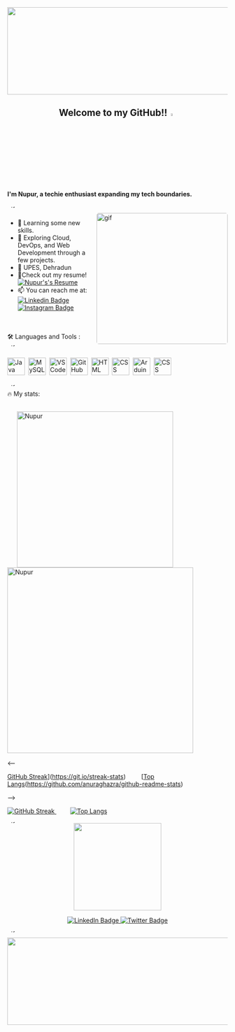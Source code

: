 <div align="center">
  <img src="https://user-images.githubusercontent.com/66934377/223913733-deb1d974-787d-43c4-b60d-eff538aa161e.gif" width="1200" height="200"/>
</div>


<p align = "center">
  <h2 align = "center">
     Welcome to my GitHub!!<img src="https://raw.githubusercontent.com/nixin72/nixin72/master/wave.gif" width="4%"/> 
  </h2>
  <h4>
      I'm Nupur, a techie enthusiast expanding my tech boundaries.
  </h4>
</p>

<img align="right" alt="gif" width="1200" height="5" style="border-radius:5px" src="https://octodex.github.com/femalecodertocat/"> 
<br>



<!--
**nupursharma26/nupursharma26** is a ✨ _special_ ✨ repository because its `README.md` (this file) appears on your GitHub profile.

Here are some ideas to get you started:
-->

<img align="right" alt="gif" width="300" style="border-radius:5px" src="https://user-images.githubusercontent.com/74038190/212741999-016fddbd-617a-4448-8042-0ecf907aea25.gif"> 

<!-- - :woman_technologist: Pursuing BTech in Computer Science Engineering, specializing in AIML -->

- 🔭 Learning some new skills.
- 🌱 Exploring Cloud, DevOps, and Web Development through a few projects.
- 🏫 UPES, Dehradun
- 📄Check out my resume! [![Nupur's's Resume](https://img.shields.io/badge/-Resume-blue?style=flat&logoColor=white)](https://drive.google.com/file/d/11FwVO89nxDQPJusE0PzfpnhZrW3LqrPe/view?usp=sharing)
- 📫 You can reach me at: [![Linkedin Badge](https://img.shields.io/badge/-LinkedIn-blue?style=flat&logo=Linkedin&logoColor=white)](https://www.linkedin.com/in/nupur-sharma-009720200/) [![Instagram Badge](https://img.shields.io/badge/-Instagram-maroon?style=flat&logo=Instagram&logoColor=white)](https://www.instagram.com/_nupursharma_/) 


<img align="left" alt="gif" width="520" height="5" style="border-radius:5px" src="https://thumbs.gfycat.com/OrdinaryUnkemptHornbill.webp"> &nbsp;&nbsp;&nbsp;&nbsp;
<br><br>
:hammer_and_wrench: Languages and Tools :
<br><br>
<div>
  <!-- <img src="https://cdn.jsdelivr.net/gh/devicons/devicon/icons/python/python-original.svg" title="Python" alt="Python" width="40" height="40"/>&nbsp; -->
  <img src="https://cdn.jsdelivr.net/gh/devicons/devicon/icons/java/java-original.svg" title="Java" alt="Java" width="40" height="40"/>&nbsp;
  <!-- <img src="https://cdn.jsdelivr.net/gh/devicons/devicon/icons/jupyter/jupyter-original-wordmark.svg" title="Jupyter" alt="Jupyter" width="40" height="40"/>&nbsp; -->
  <img src="https://cdn.jsdelivr.net/gh/devicons/devicon/icons/mysql/mysql-original-wordmark.svg" title="MySQL" alt="MySQL" width="40" height="40"/>&nbsp;
  <img src="https://cdn.jsdelivr.net/gh/devicons/devicon/icons/vscode/vscode-original.svg" title="VSCode" alt="VSCode" width="40" height="40"/>&nbsp;
  <img src="https://cdn.jsdelivr.net/gh/devicons/devicon/icons/git/git-original.svg" title="GitHub" alt="GitHub" width="40" height="40"/>&nbsp;
  <img src="https://cdn.jsdelivr.net/gh/devicons/devicon/icons/html5/html5-original.svg" title="HTML" alt="HTML" width="40" height="40"/>&nbsp;
  <img src="https://cdn.jsdelivr.net/gh/devicons/devicon/icons/css3/css3-original.svg" title="CSS" alt="CSS" width="40" height="40"/>&nbsp;
  <img src="https://cdn.jsdelivr.net/gh/devicons/devicon/icons/arduino/arduino-original-wordmark.svg" title="Arduino" alt="Arduino" width="40" height="40"/>&nbsp;
  <img src="https://cdn.jsdelivr.net/gh/devicons/devicon/icons/tensorflow/tensorflow-original.svg" title="Tensorflow" alt="CSS" width="40" height="40"/>&nbsp;
  <!-- <img src="https://cdn.jsdelivr.net/gh/devicons/devicon/icons/django/django-plain.svg" title="Django" alt="Django" width="40" height="40"/>&nbsp; -->
</div>
<br>
<img align="right" alt="gif" width="1200" height="5" style="border-radius:5px" src="https://thumbs.gfycat.com/OrdinaryUnkemptHornbill.webp"> 

:fire: My stats: <br><br>

<p> &ensp; &ensp; <img align="center" src="https://github-readme-stats.vercel.app/api/top-langs?username=nupursharma26&hide=jupyter%20notebook,dart&show_icons=true&locale=en&layout=compact&theme=gotham" alt="Nupur" width="357"/> &ensp; &ensp; <img align="center" src="https://github-readme-streak-stats.herokuapp.com/?user=nupursharma24&layout=compact&theme=gotham" alt="Nupur" width="425"/></p>

<-- <p>
[GitHub Streak](http://github-readme-streak-stats.herokuapp.com?user=nupursharma26&theme=dark&background=000000)](https://git.io/streak-stats) &nbsp; &nbsp; &nbsp; &nbsp;
[[Top Langs](https://github-readme-stats.vercel.app/api/top-langs/?username=nupursharma26&layout=compact&theme=vision-friendly-dark&exclude_repo=Flight-Fare-Predictor,SummerProjects)(https://github.com/anuraghazra/github-readme-stats)
  </p> -->

  <p>
  <a href="https://git.io/streak-stats">
    <img src="http://github-readme-streak-stats.herokuapp.com?user=nupursharma26&theme=dark&background=000000" alt="GitHub Streak"/>
  </a>
  &nbsp; &nbsp; &nbsp; &nbsp;
  <a href="https://github.com/anuraghazra/github-readme-stats">
    <img src="https://github-readme-stats.vercel.app/api/top-langs/?username=nupursharma26&layout=compact&theme=vision-friendly-dark&exclude_repo=Flight-Fare-Predictor,SummerProjects" alt="Top Langs"/>
  </a>
</p>


<img align="right" alt="gif" width="1200" height="5" style="border-radius:5px" src="https://thumbs.gfycat.com/OrdinaryUnkemptHornbill.webp"> 

<div id="header" align="center">
  <img src="https://media.giphy.com/media/3kPDmoWdBpQPNhCnUG/giphy.gif" width="200"/>
</div>


<div id="badges">
  <p align = "center" width = "100%">
    <a href="https://www.linkedin.com/in/nupur-sharma-009720200/">
      <img src="https://img.shields.io/badge/LinkedIn-blue?style=for-the-badge&logo=linkedin&logoColor=white" alt="LinkedIn Badge"/>
    </a>
    <a href="https://www.instagram.com/_nupursharma_/">
      <img src="https://img.shields.io/badge/Instagram-maroon?style=for-the-badge&logo=instagram&logoColor=white" alt="Twitter Badge"/>
    </a>
  </p>
</div>


<img align="right" alt="gif" width="1200" height="5" style="border-radius:5px" src="https://thumbs.gfycat.com/OrdinaryUnkemptHornbill.webp"> 
<br>
 <img src="https://raw.githubusercontent.com/nupursharma26/nupursharma26/4c6b2c4483bda54f22f5231f2fad2b37493c5359/github-contribution-grid-snake.svg" width="1000" height="200"/>
